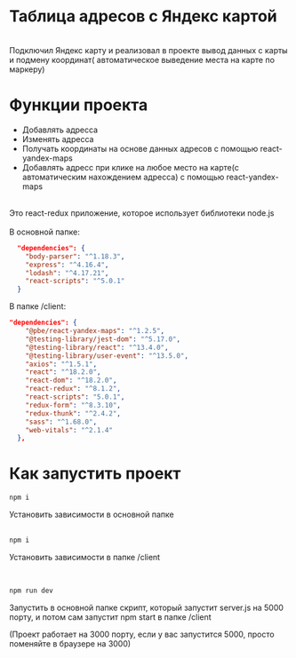 # Таблица адресов с Яндекс картой
<br>
Подключил Яндекс карту и реализовал в проекте вывод данных с карты и подмену координат( автоматическое выведение места на карте по маркеру)
<br>

# Функции проекта
<ul>
  <li>Добавлять адресса</li>
  <li>Изменять адресса</li>
  <li>Получать координаты на основе данных адресов с помощью react-yandex-maps</li>
  <li>Добавлять адресс при клике на любое место на карте(с автоматическим нахождением адресса) с помощью react-yandex-maps</li>
</ul>
<br/>
Это react-redux приложение, которое использует библиотеки node.js 
<br/>
<br/>
В основной папке:

``` json
  "dependencies": {
    "body-parser": "^1.18.3",
    "express": "^4.16.4",
    "lodash": "^4.17.21",
    "react-scripts": "^5.0.1"
  }
```
В папке /client:
``` json
"dependencies": {
    "@pbe/react-yandex-maps": "^1.2.5",
    "@testing-library/jest-dom": "^5.17.0",
    "@testing-library/react": "^13.4.0",
    "@testing-library/user-event": "^13.5.0",
    "axios": "^1.5.1",
    "react": "^18.2.0",
    "react-dom": "^18.2.0",
    "react-redux": "^8.1.2",
    "react-scripts": "5.0.1",
    "redux-form": "^8.3.10",
    "redux-thunk": "^2.4.2",
    "sass": "^1.68.0",
    "web-vitals": "^2.1.4"
  },
```
# Как запустить проект

``` bash
npm i
```
Установить зависимости в основной папке
<br/>
<br/>
``` bash
npm i
```
Установить зависимости в папке /client
<br/>

<br/>

``` bash
npm run dev
```
Запустить в основной папке скрипт, который запустит server.js на 5000 порту, и потом сам запустит npm start в папке /client <br/>

(Проект работает на 3000 порту, если у вас запустится 5000, просто поменяйте в браузере на 3000)
